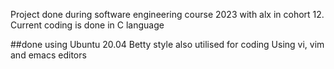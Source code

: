 Project done during software engineering course 2023 with alx in cohort 12. Current coding is done in C language 

##done using
Ubuntu 20.04
Betty style also utilised for coding 
Using vi, vim and emacs editors
